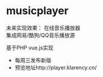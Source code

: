 # musicplayer

未来实现效果： 在线音乐播放器  
集成网易/酷狗/QQ音乐播放源  
  
  
基于PHP vue.js实现  
- 每周三发布新版
- 预览地址http://player.klarency.cn/

